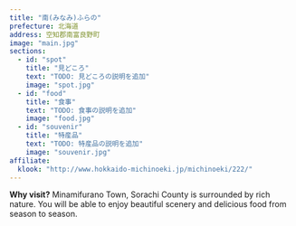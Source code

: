```yaml
---
title: "南(みなみ)ふらの"
prefecture: 北海道
address: 空知郡南富良野町
image: "main.jpg"
sections:
  - id: "spot"
    title: "見どころ"
    text: "TODO: 見どころの説明を追加"
    image: "spot.jpg"
  - id: "food"
    title: "食事"
    text: "TODO: 食事の説明を追加"
    image: "food.jpg"
  - id: "souvenir"
    title: "特産品"
    text: "TODO: 特産品の説明を追加"
    image: "souvenir.jpg"
affiliate:
  klook: "http://www.hokkaido-michinoeki.jp/michinoeki/222/"
---
```


**Why visit?** Minamifurano Town, Sorachi County is surrounded by rich nature. You will be able to enjoy beautiful scenery and delicious food from season to season.
